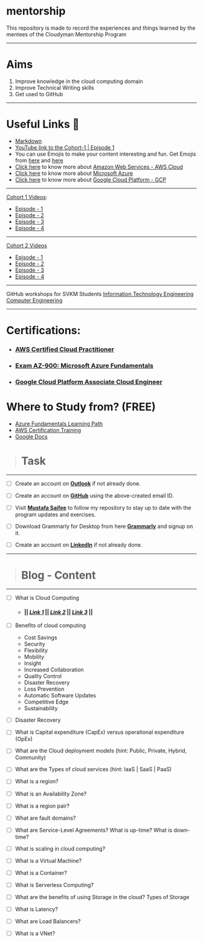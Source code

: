 # mentorship
This repository is made to record the experiences and things learned by the mentees of the Cloudyman Mentorship Program

---

# Aims
1. Improve knowledge in the cloud computing domain
2. Improve Technical Writing skills
3. Get used to GitHub

---

# Useful Links 🔗
* [Markdown](https://www.markdownguide.org/basic-syntax/)
* [YouTube link to the Cohort-1 | Episode 1](https://youtu.be/mpzewUWKmr4)
* You can use Emojis to make your content interesting and fun. Get Emojis from [here](https://gist.github.com/rxaviers/7360908) and [here](https://gist.github.com/roachhd/1f029bd4b50b8a524f3c)
* [Click here](https://aws.amazon.com/what-is-aws/) to know more about [Amazon Web Services - AWS Cloud](https://aws.amazon.com/what-is-aws/)
* [Click here](https://azure.microsoft.com/en-in/overview/what-is-azure/) to know more about [Microsoft Azure](https://azure.microsoft.com/en-in/overview/what-is-azure/)
* [Click here](https://cloud.google.com/) to know more about [Google Cloud Platform - GCP](https://cloud.google.com/)

---

[Cohort 1 Videos](https://www.youtube.com/playlist?list=PLSHJhVQ0UMGSbescNwtiiUgr_JzfuGEbL):
- [Episode - 1](https://youtu.be/hk_fOo2-8vc)
- [Episode - 2](https://youtu.be/QSoneVexWOo)
- [Episode - 3](https://youtu.be/-sJR1fCAMfA)
- [Episode - 4](https://youtu.be/R3CSpKkM-nU)

---

[Cohort 2 Videos](https://www.youtube.com/playlist?list=PLSHJhVQ0UMGTKw3Js-IGDOBuL96WNWmoC)
- [Episode - 1](https://youtu.be/IeU9qko1_9Q)
- [Episode - 2](https://youtu.be/y1CWESnlMVQ)
- [Episode - 3](https://youtu.be/Zdhm1nnOp6I)
- [Episode - 4]()
---

GitHub workshops for SVKM Students
[Information Technology Engineering](https://youtu.be/LntVJbPy6S8)
[Computer Engineering]()

---

# Certifications:
- ### [AWS Certified Cloud Practitioner](https://aws.amazon.com/certification/certified-cloud-practitioner/)
- ### [Exam AZ-900: Microsoft Azure Fundamentals](https://docs.microsoft.com/en-us/learn/certifications/exams/az-900)
- ### [Google Cloud Platform Associate Cloud Engineer](https://cloud.google.com/certification/cloud-engineer)

# Where to Study from? (FREE)
- [Azure Fundamentals Learning Path](https://docs.microsoft.com/en-us/learn/paths/azure-fundamentals/)
- [AWS Certification Training](https://www.aws.training/)
- [Google Docs](https://cloud.google.com/docs)

> # **Task**

---

- [ ] Create an account on **[Outlook](https://outlook.live.com/)** if not already done.

- [ ] Create an account on **[GitHub](https://github.com/)** using the above-created email ID. 

- [ ] Visit **[Mustafa Saifee](https://github.com/saifeemustafaq/)** to follow my repository to stay up to date with the program updates and exercises.

- [ ] Download Grammarly for Desktop from here **[Grammarly](https://download-editor.grammarly.com/windows/GrammarlySetup.exe)** and signup on it.

- [ ] Create an account on **[LinkedIn](https://linkedin.com/)** if not already done.

---

> # Blog - Content

---

- [ ] What is Cloud Computing
  - #### || *[Link 1](https://azure.microsoft.com/en-in/overview/what-is-cloud-computing/)* || *[Link 2](https://aws.amazon.com/what-is-cloud-computing/)* || *[Link 3](https://www.zdnet.com/article/what-is-cloud-computing-everything-you-need-to-know-from-public-and-private-cloud-to-software-as-a/)* ||

- [ ] Benefits of cloud computing
  - Cost Savings
  - Security
  - Flexibility
  - Mobility
  - Insight
  - Increased Collaboration
  - Quality Control
  - Disaster Recovery
  - Loss Prevention
  - Automatic Software Updates
  - Competitive Edge
  - Sustainability 
  
- [ ] Disaster Recovery

- [ ] What is Capital expenditure (CapEx) versus operational expenditure (OpEx)

- [ ] What are the Cloud deployment models (hint: Public, Private, Hybrid, Community)

- [ ] What are the Types of cloud services (hint: IaaS | SaaS | PaaS)

- [ ] What is a region?

- [ ] What is an Availability Zone?

- [ ] What is a region pair?

- [ ] What are fault domains?

- [ ] What are Service-Level Agreements? What is up-time? What is down-time?

- [ ] What is scaling in cloud computing?

- [ ] What is a Virtual Machine?

- [ ] What is a Container?

- [ ] What is Serverless Computing?

- [ ] What are the benefits of using Storage in the cloud? Types of Storage

- [ ] What is Latency?

- [ ] What are Load Balancers?

- [ ] What is a VNet?
